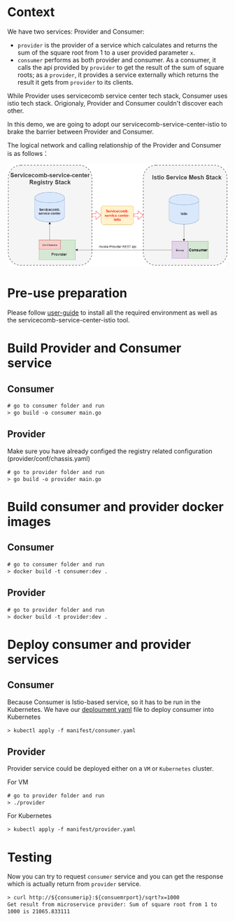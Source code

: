 # Context
We have two services: Provider and Consumer:
* `provider` is the provider of a service which calculates and returns the sum of the square root from 1 to a user provided parameter `x`.
* `consumer` performs as both provider and consumer. As a consumer, it calls the api provided by `provider` to get the result of the sum of square roots;
as a `provider`, it provides a service externally which returns the result it gets from `provider` to its clients.

While Provider uses servicecomb service center tech stack, Consumer uses istio tech stack. Origionaly, Provider and Consumer couldn't discover each other. 

In this demo, we are going to adopt our servicecomb-service-center-istio to brake the barrier between Provider and Consumer.

The logical network and calling relationship of the Provider and Consumer is as follows：

![image](../../docs/imgs/provider_consumer.png)

# Pre-use preparation
Please follow [user-guide](../../docs/user_guide.md) to install all the required environment as well as the servicecomb-service-center-istio tool.

# Build Provider and Consumer service
## Consumer
```
# go to consumer folder and run
> go build -o consumer main.go
```

## Provider
Make sure you have already configed the registry related configuration (provider/conf/chassis.yaml)
```
# go to provider folder and run
> go build -o provider main.go
```

# Build consumer and provider docker images
## Consumer
```
# go to consumer folder and run
> docker build -t consumer:dev .
```

## Provider
```
# go to provider folder and run
> docker build -t provider:dev .
```

# Deploy consumer and provider services
## Consumer
Because Consumer is Istio-based service, so it has to be run in the Kubernetes. We have our [deploument yaml](manifest/consumer.yaml) file to deploy consumer into Kubernetes
```
> kubectl apply -f manifest/consumer.yaml
```
## Provider
Provider service could be deployed either on a `VM` or `Kubernetes` cluster.

For VM
```
# go to provider folder and run
> ./provider
```

For Kubernetes
```
> kubectl apply -f manifest/provider.yaml
```

# Testing
Now you can try to request `consumer` service and you can get the response which is actually return from `provider` service.
```
> curl http://${consumerip}:${consuemrport}/sqrt?x=1000
Get result from microservice provider: Sum of square root from 1 to 1000 is 21065.833111
```